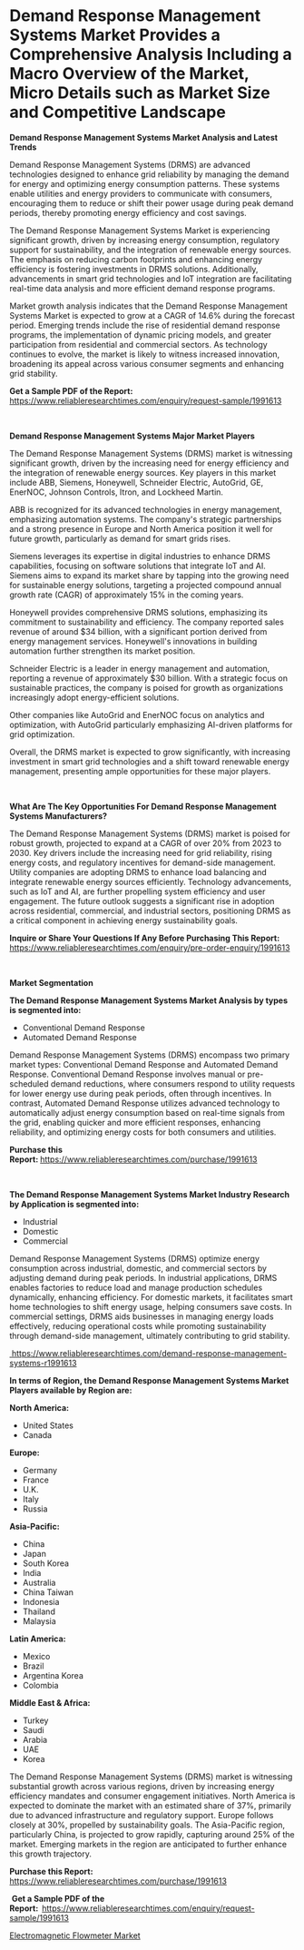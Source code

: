 <p><h1>Demand Response Management Systems Market Provides a Comprehensive Analysis Including a Macro Overview of the Market, Micro Details such as Market Size and Competitive Landscape</h1></p><p><strong>Demand Response Management Systems Market Analysis and Latest Trends</strong></p>
<p><p>Demand Response Management Systems (DRMS) are advanced technologies designed to enhance grid reliability by managing the demand for energy and optimizing energy consumption patterns. These systems enable utilities and energy providers to communicate with consumers, encouraging them to reduce or shift their power usage during peak demand periods, thereby promoting energy efficiency and cost savings.</p><p>The Demand Response Management Systems Market is experiencing significant growth, driven by increasing energy consumption, regulatory support for sustainability, and the integration of renewable energy sources. The emphasis on reducing carbon footprints and enhancing energy efficiency is fostering investments in DRMS solutions. Additionally, advancements in smart grid technologies and IoT integration are facilitating real-time data analysis and more efficient demand response programs.</p><p>Market growth analysis indicates that the Demand Response Management Systems Market is expected to grow at a CAGR of 14.6% during the forecast period. Emerging trends include the rise of residential demand response programs, the implementation of dynamic pricing models, and greater participation from residential and commercial sectors. As technology continues to evolve, the market is likely to witness increased innovation, broadening its appeal across various consumer segments and enhancing grid stability.</p></p>
<p><strong>Get a Sample PDF of the Report:&nbsp;</strong> <a href="https://www.reliableresearchtimes.com/enquiry/request-sample/1991613?utm_campaign=3028&utm_medium=2&utm_source=Github&utm_content=ia&utm_term=08042025&utm_id=demand-response-management-systems">https://www.reliableresearchtimes.com/enquiry/request-sample/1991613</a></p>
<p>&nbsp;</p>
<p><strong>Demand Response Management Systems Major Market Players</strong></p>
<p><p>The Demand Response Management Systems (DRMS) market is witnessing significant growth, driven by the increasing need for energy efficiency and the integration of renewable energy sources. Key players in this market include ABB, Siemens, Honeywell, Schneider Electric, AutoGrid, GE, EnerNOC, Johnson Controls, Itron, and Lockheed Martin.</p><p>ABB is recognized for its advanced technologies in energy management, emphasizing automation systems. The company's strategic partnerships and a strong presence in Europe and North America position it well for future growth, particularly as demand for smart grids rises.</p><p>Siemens leverages its expertise in digital industries to enhance DRMS capabilities, focusing on software solutions that integrate IoT and AI. Siemens aims to expand its market share by tapping into the growing need for sustainable energy solutions, targeting a projected compound annual growth rate (CAGR) of approximately 15% in the coming years.</p><p>Honeywell provides comprehensive DRMS solutions, emphasizing its commitment to sustainability and efficiency. The company reported sales revenue of around $34 billion, with a significant portion derived from energy management services. Honeywell's innovations in building automation further strengthen its market position.</p><p>Schneider Electric is a leader in energy management and automation, reporting a revenue of approximately $30 billion. With a strategic focus on sustainable practices, the company is poised for growth as organizations increasingly adopt energy-efficient solutions.</p><p>Other companies like AutoGrid and EnerNOC focus on analytics and optimization, with AutoGrid particularly emphasizing AI-driven platforms for grid optimization.</p><p>Overall, the DRMS market is expected to grow significantly, with increasing investment in smart grid technologies and a shift toward renewable energy management, presenting ample opportunities for these major players.</p></p>
<p>&nbsp;</p>
<p><strong>What Are The Key Opportunities For Demand Response Management Systems Manufacturers?</strong></p>
<p><p>The Demand Response Management Systems (DRMS) market is poised for robust growth, projected to expand at a CAGR of over 20% from 2023 to 2030. Key drivers include the increasing need for grid reliability, rising energy costs, and regulatory incentives for demand-side management. Utility companies are adopting DRMS to enhance load balancing and integrate renewable energy sources efficiently. Technology advancements, such as IoT and AI, are further propelling system efficiency and user engagement. The future outlook suggests a significant rise in adoption across residential, commercial, and industrial sectors, positioning DRMS as a critical component in achieving energy sustainability goals.</p></p>
<p><strong>Inquire or Share Your Questions If Any Before Purchasing This Report:</strong> <a href="https://www.reliableresearchtimes.com/enquiry/pre-order-enquiry/1991613?utm_campaign=3028&utm_medium=2&utm_source=Github&utm_content=ia&utm_term=08042025&utm_id=demand-response-management-systems">https://www.reliableresearchtimes.com/enquiry/pre-order-enquiry/1991613</a></p>
<p>&nbsp;</p>
<p><strong>Market Segmentation</strong></p>
<p><strong>The Demand Response Management Systems Market Analysis by types is segmented into:</strong></p>
<p><ul><li>Conventional Demand Response</li><li>Automated Demand Response</li></ul></p>
<p><p>Demand Response Management Systems (DRMS) encompass two primary market types: Conventional Demand Response and Automated Demand Response. Conventional Demand Response involves manual or pre-scheduled demand reductions, where consumers respond to utility requests for lower energy use during peak periods, often through incentives. In contrast, Automated Demand Response utilizes advanced technology to automatically adjust energy consumption based on real-time signals from the grid, enabling quicker and more efficient responses, enhancing reliability, and optimizing energy costs for both consumers and utilities.</p></p>
<p><strong>Purchase this Report:&nbsp;</strong><a href="https://www.reliableresearchtimes.com/purchase/1991613?utm_campaign=3028&utm_medium=2&utm_source=Github&utm_content=ia&utm_term=08042025&utm_id=demand-response-management-systems">https://www.reliableresearchtimes.com/purchase/1991613</a></p>
<p>&nbsp;</p>
<p><strong>The Demand Response Management Systems Market Industry Research by Application is segmented into:</strong></p>
<p><ul><li>Industrial</li><li>Domestic</li><li>Commercial</li></ul></p>
<p><p>Demand Response Management Systems (DRMS) optimize energy consumption across industrial, domestic, and commercial sectors by adjusting demand during peak periods. In industrial applications, DRMS enables factories to reduce load and manage production schedules dynamically, enhancing efficiency. For domestic markets, it facilitates smart home technologies to shift energy usage, helping consumers save costs. In commercial settings, DRMS aids businesses in managing energy loads effectively, reducing operational costs while promoting sustainability through demand-side management, ultimately contributing to grid stability.</p></p>
<p><a href="https://www.reliableresearchtimes.com/demand-response-management-systems-r1991613?utm_campaign=3028&utm_medium=2&utm_source=Github&utm_content=ia&utm_term=08042025&utm_id=demand-response-management-systems">&nbsp;https://www.reliableresearchtimes.com/demand-response-management-systems-r1991613</a></p>
<p><strong>In terms of Region, the Demand Response Management Systems Market Players available by Region are:</strong></p>
<p>
    <p> <strong> North America: </strong>
        <ul>
            <li>United States</li>
            <li>Canada</li>
        </ul>
        </p> 
    <p> <strong> Europe: </strong>
        <ul>
            <li>Germany</li>
            <li>France</li>
            <li>U.K.</li>
            <li>Italy</li>
            <li>Russia</li>
        </ul>
        </p> 
    <p> <strong> Asia-Pacific: </strong>
        <ul>
            <li>China</li>
            <li>Japan</li>
            <li>South Korea</li>
            <li>India</li>
            <li>Australia</li>
            <li>China Taiwan</li>
            <li>Indonesia</li>
            <li>Thailand</li>
            <li>Malaysia</li>
        </ul>
        </p> 
    <p> <strong> Latin America: </strong>
        <ul>
            <li>Mexico</li>
            <li>Brazil</li>
            <li>Argentina Korea</li>
            <li>Colombia</li>
        </ul>
        </p> 
    <p> <strong> Middle East & Africa: </strong>
        <ul>
            <li>Turkey</li>
            <li>Saudi</li>
            <li>Arabia</li>
            <li>UAE</li>
            <li>Korea</li>
        </ul>
    </p>
    </p>
<p><p>The Demand Response Management Systems (DRMS) market is witnessing substantial growth across various regions, driven by increasing energy efficiency mandates and consumer engagement initiatives. North America is expected to dominate the market with an estimated share of 37%, primarily due to advanced infrastructure and regulatory support. Europe follows closely at 30%, propelled by sustainability goals. The Asia-Pacific region, particularly China, is projected to grow rapidly, capturing around 25% of the market. Emerging markets in the region are anticipated to further enhance this growth trajectory.</p></p>
<p><strong>Purchase this Report: </strong><a href="https://www.reliableresearchtimes.com/purchase/1991613?utm_campaign=3028&utm_medium=2&utm_source=Github&utm_content=ia&utm_term=08042025&utm_id=demand-response-management-systems">https://www.reliableresearchtimes.com/purchase/1991613</a></p>
<p>&nbsp;<strong>Get a Sample PDF of the Report:&nbsp;&nbsp;</strong><a href="https://www.reliableresearchtimes.com/enquiry/request-sample/1991613?utm_campaign=3028&utm_medium=2&utm_source=Github&utm_content=ia&utm_term=08042025&utm_id=demand-response-management-systems">https://www.reliableresearchtimes.com/enquiry/request-sample/1991613</a></p>
<p><strong></strong></p>
<p><p><a href="https://github.com/haaszgettre6/Market-Research-Report-List-1/blob/main/electromagnetic-flowmeter-market.md?utm_campaign=3028&utm_medium=2&utm_source=Github&utm_content=ia&utm_term=08042025&utm_id=demand-response-management-systems">Electromagnetic Flowmeter Market</a></p></p>